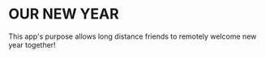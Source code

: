 # OUR NEW YEAR

This app's purpose allows long distance friends to remotely welcome new year together!